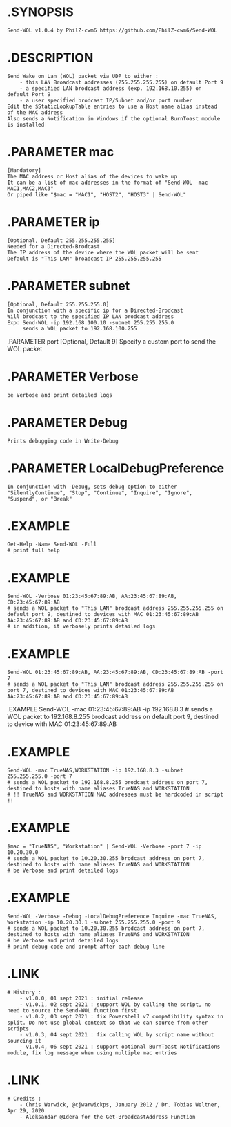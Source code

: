 # .SYNOPSIS
    Send-WOL v1.0.4 by PhilZ-cwm6 https://github.com/PhilZ-cwm6/Send-WOL


# .DESCRIPTION
    Send Wake on Lan (WOL) packet via UDP to either :
        - this LAN Broadcast addresses (255.255.255.255) on default Port 9
        - a specified LAN brodcast address (exp. 192.168.10.255) on default Port 9
        - a user specified brodcast IP/Subnet and/or port number
    Edit the $StaticLookupTable entries to use a Host name alias instead of the MAC address
    Also sends a Notification in Windows if the optional BurnToast module is installed


# .PARAMETER mac
    [Mandatory]
    The MAC address or Host alias of the devices to wake up
    It can be a list of mac addresses in the format of "Send-WOL -mac MAC1,MAC2,MAC3"
    Or piped like "$mac = "MAC1", "HOST2", "HOST3" | Send-WOL"


# .PARAMETER ip
    [Optional, Default 255.255.255.255]
    Needed for a Directed-Brodcast
    The IP address of the device where the WOL packet will be sent
    Default is "This LAN" broadcast IP 255.255.255.255


# .PARAMETER subnet
    [Optional, Default 255.255.255.0]
    In conjunction with a specific ip for a Directed-Brodcast
    Will brodcast to the specified IP LAN brodcast address
    Exp: Send-WOL -ip 192.168.100.10 -subnet 255.255.255.0
         sends a WOL packet to 192.168.100.255


.PARAMETER port
    [Optional, Default 9]
    Specify a custom port to send the WOL packet


# .PARAMETER Verbose
    be Verbose and print detailed logs

# .PARAMETER Debug
    Prints debugging code in Write-Debug

# .PARAMETER LocalDebugPreference
    In conjunction with -Debug, sets debug option to either "SilentlyContinue", "Stop", "Continue", "Inquire", "Ignore", "Suspend", or "Break"

# .EXAMPLE
    Get-Help -Name Send-WOL -Full
    # print full help

# .EXAMPLE
    Send-WOL -Verbose 01:23:45:67:89:AB, AA:23:45:67:89:AB, CD:23:45:67:89:AB
    # sends a WOL packet to "This LAN" brodcast address 255.255.255.255 on default port 9, destined to devices with MAC 01:23:45:67:89:AB AA:23:45:67:89:AB and CD:23:45:67:89:AB
    # in addition, it verbosely prints detailed logs

# .EXAMPLE
    Send-WOL 01:23:45:67:89:AB, AA:23:45:67:89:AB, CD:23:45:67:89:AB -port 7
    # sends a WOL packet to "This LAN" brodcast address 255.255.255.255 on port 7, destined to devices with MAC 01:23:45:67:89:AB AA:23:45:67:89:AB and CD:23:45:67:89:AB

.EXAMPLE
    Send-WOL -mac 01:23:45:67:89:AB -ip 192.168.8.3
    # sends a WOL packet to 192.168.8.255 brodcast address on default port 9, destined to device with MAC 01:23:45:67:89:AB

# .EXAMPLE
    Send-WOL -mac TrueNAS,WORKSTATION -ip 192.168.8.3 -subnet 255.255.255.0 -port 7
    # sends a WOL packet to 192.168.8.255 brodcast address on port 7, destined to hosts with name aliases TrueNAS and WORKSTATION
    # !! TrueNAS and WORKSTATION MAC addresses must be hardcoded in script !!

# .EXAMPLE
    $mac = "TrueNAS", "Workstation" | Send-WOL -Verbose -port 7 -ip 10.20.30.0
    # sends a WOL packet to 10.20.30.255 brodcast address on port 7, destined to hosts with name aliases TrueNAS and WORKSTATION
    # be Verbose and print detailed logs

# .EXAMPLE
    Send-WOL -Verbose -Debug -LocalDebugPreference Inquire -mac TrueNAS, Workstation -ip 10.20.30.1 -subnet 255.255.255.0 -port 9
    # sends a WOL packet to 10.20.30.255 brodcast address on port 7, destined to hosts with name aliases TrueNAS and WORKSTATION
    # be Verbose and print detailed logs
    # print debug code and prompt after each debug line


# .LINK
    # History :
        - v1.0.0, 01 sept 2021 : initial release
        - v1.0.1, 02 sept 2021 : support WOL by calling the script, no need to source the Send-WOL function first
        - v1.0.2, 03 sept 2021 : fix Powershell v7 compatibility syntax in split. Do not use global context so that we can source from other scripts
        - v1.0.3, 04 sept 2021 : fix calling WOL by script name without sourcing it
        - v1.0.4, 06 sept 2021 : support optional BurnToast Notifications module, fix log message when using multiple mac entries
# .LINK
    # Credits :
        - Chris Warwick, @cjwarwickps, January 2012 / Dr. Tobias Weltner, Apr 29, 2020
        - Aleksandar @Idera for the Get-BroadcastAddress Function
